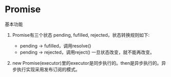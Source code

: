 # Promise

基本功能
1. Promise有三个状态 pending, fufilled, rejected，状态转换规则如下:
    - pending -> fufilled，调用resolve()
    - pending -> rejected，调用reject()
一旦状态改变，就不能再改变。

2. new Promise(executor)里的executor是同步执行的。then是异步执行的。异步执行实现采用发布订阅的模式。
